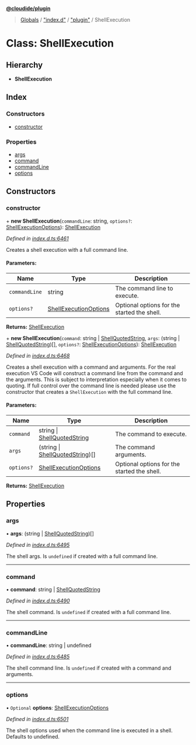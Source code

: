 **[@cloudide/plugin](../README.md)**

> [Globals](../README.md) / ["index.d"](../modules/_index_d_.md) / ["plugin"](../modules/_index_d_._plugin_.md) / ShellExecution

# Class: ShellExecution

## Hierarchy

* **ShellExecution**

## Index

### Constructors

* [constructor](_index_d_._plugin_.shellexecution.md#constructor)

### Properties

* [args](_index_d_._plugin_.shellexecution.md#args)
* [command](_index_d_._plugin_.shellexecution.md#command)
* [commandLine](_index_d_._plugin_.shellexecution.md#commandline)
* [options](_index_d_._plugin_.shellexecution.md#options)

## Constructors

### constructor

\+ **new ShellExecution**(`commandLine`: string, `options?`: [ShellExecutionOptions](../interfaces/_index_d_._plugin_.shellexecutionoptions.md)): [ShellExecution](_index_d_._plugin_.shellexecution.md)

*Defined in [index.d.ts:6461](https://github.com/shuyaqian/cloudide-plugin-api/blob/57a3a2a/index.d.ts#L6461)*

Creates a shell execution with a full command line.

#### Parameters:

Name | Type | Description |
------ | ------ | ------ |
`commandLine` | string | The command line to execute. |
`options?` | [ShellExecutionOptions](../interfaces/_index_d_._plugin_.shellexecutionoptions.md) | Optional options for the started the shell.  |

**Returns:** [ShellExecution](_index_d_._plugin_.shellexecution.md)

\+ **new ShellExecution**(`command`: string \| [ShellQuotedString](../interfaces/_index_d_._plugin_.shellquotedstring.md), `args`: (string \| [ShellQuotedString](../interfaces/_index_d_._plugin_.shellquotedstring.md))[], `options?`: [ShellExecutionOptions](../interfaces/_index_d_._plugin_.shellexecutionoptions.md)): [ShellExecution](_index_d_._plugin_.shellexecution.md)

*Defined in [index.d.ts:6468](https://github.com/shuyaqian/cloudide-plugin-api/blob/57a3a2a/index.d.ts#L6468)*

Creates a shell execution with a command and arguments. For the real execution VS Code will
construct a command line from the command and the arguments. This is subject to interpretation
especially when it comes to quoting. If full control over the command line is needed please
use the constructor that creates a `ShellExecution` with the full command line.

#### Parameters:

Name | Type | Description |
------ | ------ | ------ |
`command` | string \| [ShellQuotedString](../interfaces/_index_d_._plugin_.shellquotedstring.md) | The command to execute. |
`args` | (string \| [ShellQuotedString](../interfaces/_index_d_._plugin_.shellquotedstring.md))[] | The command arguments. |
`options?` | [ShellExecutionOptions](../interfaces/_index_d_._plugin_.shellexecutionoptions.md) | Optional options for the started the shell.  |

**Returns:** [ShellExecution](_index_d_._plugin_.shellexecution.md)

## Properties

### args

•  **args**: (string \| [ShellQuotedString](../interfaces/_index_d_._plugin_.shellquotedstring.md))[]

*Defined in [index.d.ts:6495](https://github.com/shuyaqian/cloudide-plugin-api/blob/57a3a2a/index.d.ts#L6495)*

The shell args. Is `undefined` if created with a full command line.

___

### command

•  **command**: string \| [ShellQuotedString](../interfaces/_index_d_._plugin_.shellquotedstring.md)

*Defined in [index.d.ts:6490](https://github.com/shuyaqian/cloudide-plugin-api/blob/57a3a2a/index.d.ts#L6490)*

The shell command. Is `undefined` if created with a full command line.

___

### commandLine

•  **commandLine**: string \| undefined

*Defined in [index.d.ts:6485](https://github.com/shuyaqian/cloudide-plugin-api/blob/57a3a2a/index.d.ts#L6485)*

The shell command line. Is `undefined` if created with a command and arguments.

___

### options

• `Optional` **options**: [ShellExecutionOptions](../interfaces/_index_d_._plugin_.shellexecutionoptions.md)

*Defined in [index.d.ts:6501](https://github.com/shuyaqian/cloudide-plugin-api/blob/57a3a2a/index.d.ts#L6501)*

The shell options used when the command line is executed in a shell.
Defaults to undefined.
